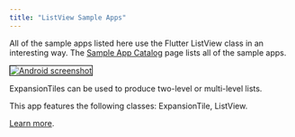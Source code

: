 ```yaml
---
title: "ListView Sample Apps"
---
```


All of the sample apps listed here use the Flutter ListView class in an interesting way. The <a href="/catalog/samples">Sample App Catalog</a> page lists all of the sample apps.

<div class="container-fluid">
  <div class="lavish-table-row-mb">
    <a href="/catalog/samples/expansion-tile-sample">
      <div class="col-lg-3">
        <img style="border:1px solid #000000" src="https://storage.googleapis.com/flutter-catalog/cb4a54db8fb3726bf4293b9cc5cb12ce16883803/expansion_tile_sample_small.png" alt="Android screenshot" class="img-fluid">
      </div>
   </a>
    <div class="col-lg-9">
      <p>
        ExpansionTiles can be used to produce two-level or multi-level lists.
      </p>
      <p>
        This app features the following classes: ExpansionTile, ListView.
      </p>
      <p>
        <a href="/catalog/samples/expansion-tile-sample">Learn more</a>.
      </p>
    </div>
  </div>

</div>
